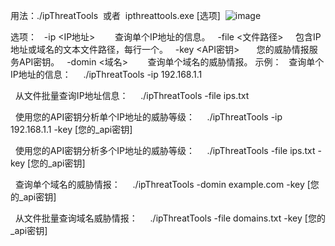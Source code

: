 用法：./ipThreatTools  或者  ipthreattools.exe [选项]
 ![image](https://github.com/user-attachments/assets/af049c21-dffd-4cb9-8af9-015f8c523d45)

选项：
  -ip <IP地址>        查询单个IP地址的信息。
  -file <文件路径>     包含IP地址或域名的文本文件路径，每行一个。
  -key <API密钥>       您的威胁情报服务API密钥。
  -domin <域名>        查询单个域名的威胁情报。
示例：
  查询单个IP地址的信息：
    ./ipThreatTools -ip 192.168.1.1

  从文件批量查询IP地址信息：
    ./ipThreatTools -file ips.txt

  使用您的API密钥分析单个IP地址的威胁等级：
    ./ipThreatTools -ip 192.168.1.1 -key [您的_api密钥]

  使用您的API密钥分析多个IP地址的威胁等级：
    ./ipThreatTools -file ips.txt -key [您的_api密钥]

  查询单个域名的威胁情报：
    ./ipThreatTools -domin example.com -key [您的_api密钥]


  从文件批量查询域名威胁情报：
    ./ipThreatTools -file domains.txt -key [您的_api密钥]
